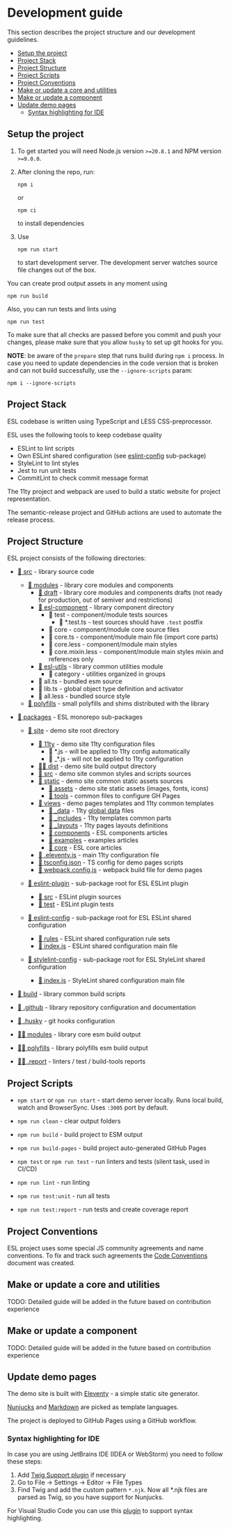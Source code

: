 # Development guide

This section describes the project structure and our development guidelines.

  - [Setup the project](#setup-the-project)
  - [Project Stack](#project-stack)
  - [Project Structure](#project-structure)
  - [Project Scripts](#project-scripts)
  - [Project Conventions](#project-conventions)
  - [Make or update a core and utilities](#make-or-update-a-core-and-utilities)
  - [Make or update a component](#make-or-update-a-component)
  - [Update demo pages](#update-demo-pages)
    - [Syntax highlighting for IDE](#syntax-highlighting-for-ide)

## Setup the project

1.  To get started you will need Node.js version `>=20.8.1` and NPM version `>=9.0.0`. 

2.  After cloning the repo, run:
    ```commandline
    npm i
    ```
    or
    ```commandline
    npm ci
    ```
    to install dependencies

3.  Use
    ```commandline
    npm run start
    ```
    to start development server. 
    The development server watches source file changes out of the box.


You can create prod output assets in any moment using
```commandline
npm run build
```

Also, you can run tests and lints using
```commandline
npm run test
```

To make sure that all checks are passed before you commit and push your changes,
please make sure that you allow `husky` to set up git hooks for you.


__NOTE__: be aware of the `prepare` step that runs build during `npm i` process.
In case you need to update dependencies in the code version that is broken and 
can not build successfully, use the `--ignore-scripts` param:
```commandline
npm i --ignore-scripts
```

## Project Stack

ESL codebase is written using TypeScript and LESS CSS-preprocessor.

ESL uses the following tools to keep codebase quality
- ESLint to lint scripts
- Own ESLint shared configuration (see [eslint-config](../packages/eslint-config) sub-package)
- StyleLint to lint styles
- Jest to run unit tests
- CommitLint to check commit message format

The 11ty project and webpack are used to build a static website for project representation.

The semantic-release project and GitHub actions are used to automate the release process.

## Project Structure

ESL project consists of the following directories:

- [📁 src](../src) - library source code
  - [📁 modules](../src/modules) - library core modules and components
    - [📁 draft](../src/modules/draft) - library core modules and components drafts (not ready for production, out of semiver and restrictions)
    - [📁 esl-component](../src/modules) - library component directory
        - 📁 test - component/module tests sources
            - 📄 *.test.ts - test sources should have `.test` postfix 
        - 📁 core - component/module core source files
        - 📄 core.ts - component/module main file (import core parts)
        - 📄 core.less - component/module main styles
        - 📄 core.mixin.less - component/module main styles mixin and references only
    - [📁 esl-utils](../src/modules/esl-utils) - library common utilities module
        - 📁 category - utilities organized in groups
    - 📄 all.ts - bundled esm source
    - 📄 lib.ts - global object type definition and activator
    - 📄 all.less - bundled source style 
  - [📁 polyfills](../src/polyfills) - small polyfills and shims distributed with the library


- [📁 packages](../packages) - ESL monorepo sub-packages
  - [📁 site](../packages/esl-website) - demo site root directory
    - [📁 11ty](../packages/esl-website/11ty) - demo site 11ty configuration files
      - 📄 *.js - will be applied to 11ty config automatically
      - 📄 _*.js - will not be applied to 11ty configuration
    - [🔨📁 dist](../packages/esl-website/dist) - demo site build output directory
    - [📁 src](../packages/esl-website/src) - demo site common styles and scripts sources
    - [📁 static](../packages/esl-website/static) - demo site common static assets sources
      - [📁 assets](../packages/esl-website/static/assets) - demo site static assets (images, fonts, icons)
      - [📁 tools](../packages/esl-website/static/tools) - common files to configure GH Pages
    - [📁 views](../packages/esl-website/views) - demo pages templates and 11ty common templates
      - [📁 _data](../packages/esl-website/views/_data) - 11ty [global data](https://www.11ty.dev/docs/data-global/) files
      - [📁 _includes](../packages/esl-website/views/_includes) - 11ty templates common parts
      - [📁 _layouts](../packages/esl-website/views/_layouts) - 11ty pages layouts definitions
      - [📁 components](../packages/esl-website/views/components) - ESL components articles
      - [📁 examples](../packages/esl-website/views/examples) - examples articles
      - [📁 core](../packages/esl-website/views/core) - ESL core articles
    - [🔧 .eleventy.js](../packages/esl-website/.eleventy.js) - main 11ty configuration file
    - [🔧 tsconfig.json](../packages/esl-website/tsconfig.json) - TS config for demo pages scripts
    - [🔧 webpack.config.js](../packages/esl-website/webpack.config.js) - webpack build file for demo pages

  - [📁 eslint-plugin](../packages/eslint-plugin) - sub-package root for ESL ESLint plugin 
    - [📁 src](../packages/eslint-plugin/src) - ESLint plugin sources
    - [📁 test](../packages/eslint-plugin/test) - ESLint plugin tests
  - [📁 eslint-config](../packages/eslint-config) - sub-package root for ESL ESLint shared configuration
    - [📁 rules](../packages/eslint-config/rules) - ESLint shared configuration rule sets
    - [📄 index.js](../packages/eslint-config/index.js) - ESLint shared configuration main file
  - [📁 stylelint-config](../packages/stylelint-config) - sub-package root for ESL StyleLint shared configuration
    - [📄 index.js](../packages/stylelint-config/index.js) - StyleLint shared configuration main file

- [📁 build](../build) - library common build scripts
- [📁 .github](../.github) - library repository configuration and documentation
- [📁 .husky](../.husky) - git hooks configuration


- [🔨📁 modules](../modules) - library core esm build output
- [🔨📁 polyfills](../polyfills) - library polyfills esm build output


- [🔨📁 .report](../.report) - linters / test / build-tools reports

## Project Scripts

- `npm start` or `npm run start` - start demo server locally.
  Runs local build, watch and BrowserSync.
  Uses `:3005` port by default.


- `npm run clean` - clear output folders
- `npm run build` - build project to ESM output
- `npm run build-pages` - build project auto-generated GitHub Pages


- `npm test` or `npm run test` - run linters and tests (silent task, used in CI/CD)
- `npm run lint` - run linting
- `npm run test:unit` - run all tests
- `npm run test:report` - run tests and create coverage report

## Project Conventions

ESL project uses some special JS community agreements and name conventions.
To fix and track such agreements the [Code Conventions](CODE_CONVENTIONS.md) document was created.

## Make or update a core and utilities

TODO: Detailed guide will be added in the future based on contribution experience

## Make or update a component

TODO: Detailed guide will be added in the future based on contribution experience

## Update demo pages

The demo site is built with [Eleventy](https://www.11ty.dev/docs/) - a simple static site generator.

[Nunjucks](https://mozilla.github.io/nunjucks/) and [Markdown](https://www.markdownguide.org/) are picked as template languages.

The project is deployed to GitHub Pages using a GitHub workflow.


### Syntax highlighting for IDE

In case you are using JetBrains IDE (IDEA or WebStorm) you need to follow these steps:
1. Add [Twig Support plugin](https://plugins.jetbrains.com/plugin/7303-twig) if necessary
2. Go to File -> Settings -> Editor -> File Types
3. Find Twig and add the custom pattern `*.njk`.
   Now all *.njk files are parsed as Twig, so you have support for Nunjucks.

For Visual Studio Code you can use this [plugin](https://marketplace.visualstudio.com/items?itemName=ronnidc.nunjucks) to support syntax highlighting.
